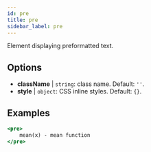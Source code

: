 ```yaml
---
id: pre
title: pre
sidebar_label: pre
---
```


Element displaying preformatted text.

## Options

* __className__ | `string`: class name. Default: `''`.
* __style__ | `object`: CSS inline styles. Default: `{}`.


## Examples

```jsx live
<pre>
    mean(x) - mean function
</pre>
```

